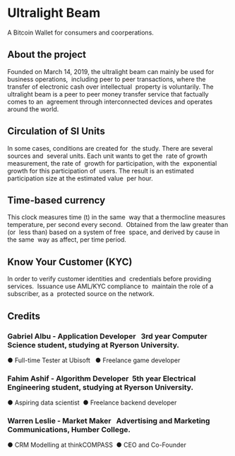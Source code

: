 # Ultralight Beam

A Bitcoin Wallet for consumers and coorperations.

## About the project

Founded on March 14, 2019, the ultralight beam can mainly be used for business operations,  including peer to peer transactions, where the transfer of electronic cash over intellectual  property is voluntarily.
The ultralight beam is a peer to peer money transfer service that factually comes to an  agreement through interconnected devices and operates around the world.

## Circulation of SI Units  

In some cases, conditions are created for  the study. There are several sources and  several units. Each unit wants to get the  rate of growth measurement, the rate of  growth for participation, with the  exponential growth for this participation of  users. The result is an estimated  participation size at the estimated value  per hour.  

## Time-based currency

This clock measures time (t) in the same  way that a thermocline measures  temperature, per second every second. 
Obtained from the law greater than (or  less than) based on a system of free  space, and derived by cause in the same  way as affect, per time period.

## Know Your Customer (KYC)  
In order to verify customer identities and  credentials before providing services.  
Issuance use AML/KYC compliance to  maintain the role of a subscriber, as a  protected source on the network. 

## Credits
### Gabriel Albu - Application Developer   3rd year Computer Science student, studying at Ryerson University. 
● Full-time Tester at Ubisoft   
● Freelance game developer   

### Fahim Ashif - Algorithm Developer  5th year Electrical Engineering student, studying at Ryerson University.  
● Aspiring data scientist 
● Freelance backend developer  

### Warren Leslie - Market Maker   Advertising and Marketing Communications, Humber College.  
● CRM Modelling at thinkCOMPASS  
● CEO and Co-Founder
